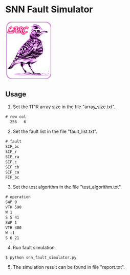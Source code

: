 # SNN Fault Simulator

![NTHU LARC Logo](images/nthu_larc_logo.png?raw=true)

## Usage

1. Set the 1T1R array size in the file "array_size.txt".
```
# row col
  256   6
```

2. Set the fault list in the file "fault_list.txt".
```
# fault
SIF_bc
SIF_r
SIF_ra
SIF_c
SIF_cb
SIF_ca
FIF_bc
```

3. Set the test algorithm in the file "test_algorithm.txt".
```
# operation
SWP 0
VTH 500
W 1
S 5 41
SWP 1
VTH 300
W -1
S 6 21
```

4. Run fault simulation.
```
$ python snn_fault_simulator.py
```

5. The simulation result can be found in file "report.txt".

